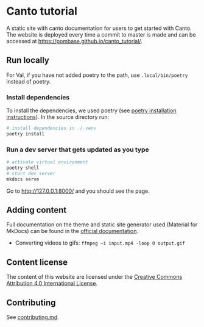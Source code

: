 # Canto tutorial

A static site with canto documentation for users to get started with Canto. The website is deployed every time a commit to master is made and can be accessed at https://pombase.github.io/canto_tutorial/.

## Run locally

For Val, if you have not added poetry to the path, use `.local/bin/poetry` instead of poetry.

### Install dependencies

To install the dependencies, we used poetry (see [poetry installation instructions](https://python-poetry.org/docs/)). In the source directory run:

```bash
# install dependencies in ./.venv
poetry install
```

### Run a dev server that gets updated as you type

```bash
# activate virtual environment
poetry shell
# start dev server
mkdocs serve
```

Go to http://127.0.0.1:8000/ and you should see the page.

## Adding content

Full documentation on the theme and static site generator used (Material for MkDocs) can be found in the [official documentation](https://squidfunk.github.io/mkdocs-material/).

* Converting videos to gifs: `ffmpeg –i input.mp4 -loop 0 output.gif`

## Content license

The content of this website are licensed under the [Creative Commons Attribution 4.0 International License](https://creativecommons.org/licenses/by/4.0).

## Contributing

See [contributing.md](./docs/contributing.md).

